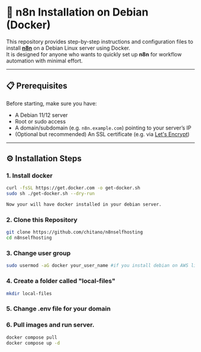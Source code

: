 # 🚀 n8n Installation on Debian (Docker)

This repository provides step-by-step instructions and configuration files to install **[n8n](https://n8n.io/)** on a Debian Linux server using Docker.  
It is designed for anyone who wants to quickly set up **n8n** for workflow automation with minimal effort.

---

## 📋 Prerequisites

Before starting, make sure you have:

- A Debian 11/12 server 
- Root or sudo access
- A domain/subdomain (e.g. `n8n.example.com`) pointing to your server’s IP  
- (Optional but recommended) An SSL certificate (e.g. via [Let's Encrypt](https://letsencrypt.org/))

---

## ⚙️ Installation Steps


### 1. Install docker 

```bash
curl -fsSL https://get.docker.com -o get-docker.sh
sudo sh ./get-docker.sh --dry-run

Now your will have docker installed in your debian server. 

```

### 2. Clone this Repository

```bash
git clone https://github.com/chitano/n8nselfhosting
cd n8nselfhosting

```

### 3. Change user group 
```bash
sudo usermod -aG docker your_user_name #if you install debian on AWS lightsail it will be "admin"

```
### 4. Create a folder called "local-files"

```bash
mkdir local-files

```
### 5. Change .env file for your domain 

### 6. Pull images and run server.
```bash
docker compose pull
docker compose up -d


